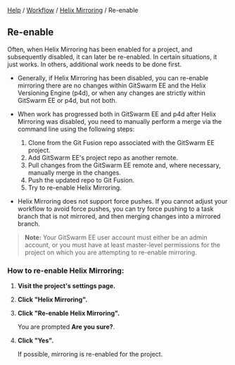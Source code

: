 [Help](../../README.md)
/ [Workflow](../README.md)
/ [Helix Mirroring](README.md)
/ Re-enable

## Re-enable

Often, when Helix Mirroring has been enabled for a project, and
subsequently disabled, it can later be re-enabled. In certain situations,
it just works. In others, additional work needs to be done first.

-   Generally, if Helix Mirroring has been disabled, you can re-enable
    mirroring there are no changes within GitSwarm EE and the Helix
    Versioning Engine (p4d), or when any changes are strictly within
    GitSwarm EE or p4d, but not both.

-   When work has progressed both in GitSwarm EE and p4d after Helix
    Mirroring was disabled, you need to manually perform a merge via the
    command line using the following steps:
    1.  Clone from the Git Fusion repo associated with the GitSwarm EE
        project.
    1.  Add GitSwarm EE's project repo as another remote.
    1.  Pull changes from the GitSwarm EE remote and, where necessary,
        manually merge in the changes.
    1.  Push the updated repo to Git Fusion.
    1.  Try to re-enable Helix Mirroring.

-   Helix Mirroring does not support force pushes. If you cannot adjust
    your workflow to avoid force pushes, you can try force pushing to a
    task branch that is not mirrored, and then merging changes into a
    mirrored branch.

> **Note:** Your GitSwarm EE user account must either be an admin account,
> or you must have at least master-level permissions for the project on
> which you are attempting to re-enable mirroring.

### How to re-enable Helix Mirroring:

1.  **Visit the project's settings page.**

1.  **Click "Helix Mirroring".**

1.  **Click "Re-enable Helix Mirroring".**

    You are prompted **Are you sure?**.

1.  **Click "Yes".**

    If possible, mirroring is re-enabled for the project.
